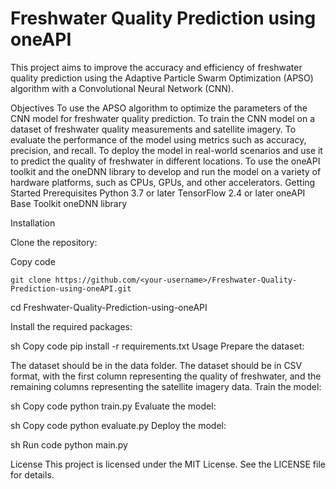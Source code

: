 # Freshwater Quality Prediction using oneAPI

This project aims to improve the accuracy and efficiency of freshwater quality prediction using the Adaptive Particle Swarm Optimization (APSO) algorithm with a Convolutional Neural Network (CNN).

Objectives
To use the APSO algorithm to optimize the parameters of the CNN model for freshwater quality prediction.
To train the CNN model on a dataset of freshwater quality measurements and satellite imagery.
To evaluate the performance of the model using metrics such as accuracy, precision, and recall.
To deploy the model in real-world scenarios and use it to predict the quality of freshwater in different locations.
To use the oneAPI toolkit and the oneDNN library to develop and run the model on a variety of hardware platforms, such as CPUs, GPUs, and other accelerators.
Getting Started
Prerequisites
Python 3.7 or later
TensorFlow 2.4 or later
oneAPI Base Toolkit
oneDNN library

Installation

Clone the repository:


Copy code
```
git clone https://github.com/<your-username>/Freshwater-Quality-Prediction-using-oneAPI.git
```
cd Freshwater-Quality-Prediction-using-oneAPI

Install the required packages:

sh
Copy code
pip install -r requirements.txt
Usage
Prepare the dataset:

The dataset should be in the data folder.
The dataset should be in CSV format, with the first column representing the quality of freshwater, and the remaining columns representing the satellite imagery data.
Train the model:

sh
Copy code
python train.py
Evaluate the model:

sh
Copy code
python evaluate.py
Deploy the model:

sh
Run code
python main.py


License
This project is licensed under the MIT License. See the LICENSE file for details.
